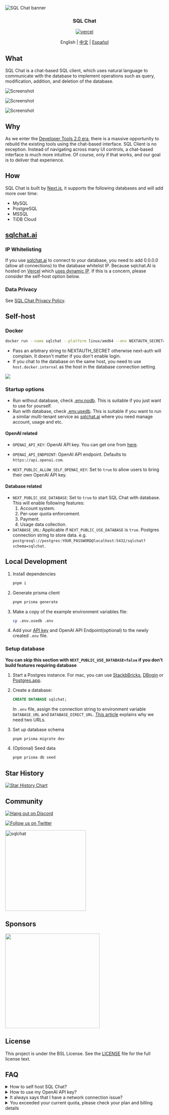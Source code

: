 ![SQL Chat banner](https://raw.githubusercontent.com/sqlchat/sqlchat/main/public/banner.webp)

<div align="center">
  <h3>SQL Chat</h3>
  <a href="https://vercel.com/new/clone?repository-url=https%3A%2F%2Fgithub.com%2Fsqlchat%2Fsqlchat&env=OPENAI_API_KEY">
    <img src="https://img.shields.io/badge/deploy%20on-Vercel-brightgreen.svg?style=for-the-badge&logo=vercel" alt="vercel">
  </a>
  <p>English | <a href="README.zh-CN.md">中文</a> | <a href="README.es-ES.md">Español</a></p>
</div>

## What

SQL Chat is a chat-based SQL client, which uses natural language to communicate with the database to implement operations such as query, modification, addition, and deletion of the database.

![Screenshot](https://raw.githubusercontent.com/sqlchat/sqlchat/main/public/screenshot1.webp)

![Screenshot](https://raw.githubusercontent.com/sqlchat/sqlchat/main/public/screenshot2.webp)

![Screenshot](https://raw.githubusercontent.com/sqlchat/sqlchat/main/public/screenshot3.webp)

## Why

As we enter the [Developer Tools 2.0 era](https://www.sequoiacap.com/article/ai-powered-developer-tools/),
there is a massive opportunity to rebuild the existing tools using the chat-based interface. SQL Client
is no exception. Instead of navigating across many UI controls, a chat-based interface is much
more intuitive. Of course, only if that works, and our goal is to deliver that experience.

## How

SQL Chat is built by [Next.js](https://nextjs.org/), it supports the following databases and will add more over time:

- MySQL
- PostgreSQL
- MSSQL
- TiDB Cloud

## [sqlchat.ai](https://sqlchat.ai) 

### IP Whitelisting

If you use [sqlchat.ai](https://sqlchat.ai) to connect to your database, you need to add 0.0.0.0 (allow all connections)
to the database whitelist IP. Because sqlchat.AI is hosted on [Vercel](https://vercel.com/) which [uses dynamic IP](https://vercel.com/guides/how-to-allowlist-deployment-ip-address). If this is a concern, please consider the self-host option below.

### Data Privacy

See [SQL Chat Privacy Policy](https://sqlchat.ai/privacy).

## Self-host

### Docker

```bash
docker run --name sqlchat --platform linux/amd64 --env NEXTAUTH_SECRET="$(openssl rand -hex 5)" -p 3000:3000 --hostname localhost sqlchat/sqlchat
```

* Pass an arbitrary string to NEXTAUTH_SECRET otherwise next-auth will complain. It doesn't matter
if you don't enable login.
* If you chat to the database on the same host, you need to use `host.docker.internal` as the host in
the database connection setting.

<img src="https://raw.githubusercontent.com/sqlchat/sqlchat/main/docs/docker-connection-setting.webp" />

### Startup options

* Run without database, check [.env.nodb](https://github.com/sqlchat/sqlchat/blob/main/.env.nodb).
This is suitable if you just want to use for yourself.
* Run with database, check [.env.usedb](https://github.com/sqlchat/sqlchat/blob/main/.env.usedb).
This is suitable if you want to run a similar multi-tenant service as [sqlchat.ai](https://sqlchat.ai) where you need manage account, usage and etc.

#### OpenAI related

- `OPENAI_API_KEY`: OpenAI API key. You can get one from [here](https://beta.openai.com/docs/developer-quickstart/api-keys).

- `OPENAI_API_ENDPOINT`: OpenAI API endpoint. Defaults to `https://api.openai.com`.

- `NEXT_PUBLIC_ALLOW_SELF_OPENAI_KEY`: Set to `true` to allow users to bring their own OpenAI API key.

#### Database related

- `NEXT_PUBLIC_USE_DATABASE`: Set to `true` to start SQL Chat with database. This will
  enable following features:
  1. Account system.
  1. Per-user quota enforcement.
  1. Payment.
  1. Usage data collection.
- `DATABASE_URL`: Applicable if `NEXT_PUBLIC_USE_DATABASE` is `true`. Postgres connection string to store data. e.g. `postgresql://postgres:YOUR_PASSWORD@localhost:5432/sqlchat?schema=sqlchat`.

## Local Development

1. Install dependencies

   ```bash
   pnpm i
   ```

1. Generate prisma client

   ```bash
   pnpm prisma generate
   ```

1. Make a copy of the example environment variables file:

   ```bash
   cp .env.usedb .env
   ```

1. Add your [API key](https://platform.openai.com/account/api-keys) and OpenAI API Endpoint(optional) to the newly created `.env` file.

### Setup database

**You can skip this section with `NEXT_PUBLIC_USE_DATABASE=false` if you don't build features requiring database**

1. Start a Postgres instance. For mac, you can use [StackbBricks](https://stackbricks.app/), [DBngin](https://dbngin.com/) or [Postgres.app](https://postgresapp.com/).

1. Create a database:

   ```sql
   CREATE DATABASE sqlchat;
   ```

   In `.env` file, assign the connection string to environment variable `DATABASE_URL` and `DATABASE_DIRECT_URL`. [This article](https://www.prisma.io/docs/data-platform/data-proxy/prisma-cli-with-data-proxy#set-a-direct-database-connection-url-in-your-prisma-schema) explains why we need two URLs.

1. Set up database schema

   ```bash
   pnpm prisma migrate dev
   ```

1. (Optional) Seed data

   ```bash
   pnpm prisma db seed
   ```

## Star History

[![Star History Chart](https://api.star-history.com/svg?repos=sqlchat/sqlchat&type=Date)](https://star-history.com/#sqlchat/sqlchat&Date)

## Community

[![Hang out on Discord](https://img.shields.io/badge/%20-Hang%20out%20on%20Discord-5865F2?style=for-the-badge&logo=discord&labelColor=EEEEEE)](https://discord.gg/z6kakemDjm)

[![Follow us on Twitter](https://img.shields.io/badge/Follow%20us%20on%20Twitter-1DA1F2?style=for-the-badge&logo=twitter&labelColor=EEEEEE)](https://twitter.com/Bytebase)

<img width="256" src="https://raw.githubusercontent.com/sqlchat/sqlchat/main/public/wechat-qrcode.webp" alt="sqlchat">

## Sponsors

<p>
  <a href="https://www.bytebase.com">
    <img src="https://raw.githubusercontent.com/sqlchat/sqlchat/main/public/bytebase.webp" width=300>
  </a>
</p>

## License

This project is under the BSL License. See the [LICENSE](LICENSE) file for the full license text.

## FAQ

<details><summary>How to self host SQL Chat?</summary>
<p>

- You can deploy SQL Chat to Vercel with one click

  <a href="https://vercel.com/new/clone?repository-url=https%3A%2F%2Fgithub.com%2Fsqlchat%2Fsqlchat&env=OPENAI_API_KEY"><img src="https://img.shields.io/badge/deploy%20on-Vercel-brightgreen.svg?style=for-the-badge&logo=vercel" alt="vercel"></a>

- You can deploy your SQL Chat with docker in seconds

  ```bash
  docker run --name sqlchat --platform linux/amd64 -p 3000:3000 sqlchat/sqlchat
  ```

</p>
</details>

<details><summary>How to use my OpenAI API key?</summary>
<p>

- You can set the `OPENAI_API_KEY` in environment variable.

  ```bash
  docker run --name sqlchat --platform linux/amd64 --env OPENAI_API_KEY=xxx -p 3000:3000 sqlchat/sqlchat
  ```

- You can set the `OPENAI_API_KEY` in setting dialog.

</p>
</details>

<details><summary>It always says that I have a network connection issue?</summary>
<p>

![network error](https://raw.githubusercontent.com/sqlchat/sqlchat/main/public/error-network.webp)

Please make sure you have a stable network connection which can access the OpenAI API endpoint.

```bash
ping api.openai.com
```

If you cannot access the OpenAI API endpoint, you can try to set the `OPENAI_API_ENDPOINT` in UI or environment variable.

</p>
</details>

<details><summary>You exceeded your current quota, please check your plan and billing details</summary>
<p>

![openai quota](https://raw.githubusercontent.com/sqlchat/sqlchat/main/public/error-exceed-openai-quota.webp)

Your OpenAI Key has run out of quota. Please check your [OpenAI account](https://platform.openai.com/account/api-keys).

</p>
</details>
